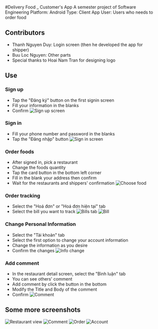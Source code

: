 #Delivery Food _ Customer's App
A semester project of Software Engineering
Platform: Android
Type: Client App
User: Users who needs to order food

## Contributors
- Thanh Nguyen Duy: Login screen (then he developed the app for shipper)
- Buu Loc Nguyen: Other parts
- Special thanks to Hoai Nam Tran for designing logo

## Use
### Sign up
- Tap the "Đăng ký" button on the first signin screen
- Fill your information in the blanks
- Confirm 
![Sign up screen](/screenshots/ss_signup.png)

### Sign in
- Fill your phone number and password in the blanks
- Tap the "Đăng nhập" button
![Sign in screen](/screenshots/ss_signin.png)

### Order foods
- After signed in, pick a restaurant
- Change the foods quantity
- Tap the card button in the bottom left corner
- Fill in the blank your address then confirm
- Wait for the restaurants and shippers' confirmation
![Choose food](/screenshots/ss_food.png)

### Order tracking
- Select the "Hoá đơn" or "Hoá đơn hiện tại" tab
- Select the bill you want to track
![Bills tab](/screenshots/ss_bills.png)
![Bill](/screenshots/ss_bill.png)

### Change Personal Information
- Select the "Tài khoản" tab
- Select the first option to change your account information
- Change the information as you desire
- Confirm the changes
![Info change](/screenshots/ss_info.png)

### Add comment
- In the restaurant detail screen, select the "Bình luận" tab
- You can see others' comment
- Add comment by click the button in the bottom
- Modify the Title and Body of the comment
- Confirm
![Comment](/screenshots/ss_addcmt.png)

## Some more screenshots
![Restaurant view](/screenshots/ss_res.png)
![Comment](/screenshots/ss_cmt.png)
![Order](/screenshots/ss_order.png)
![Account](/screenshots/ss_acc.png)

